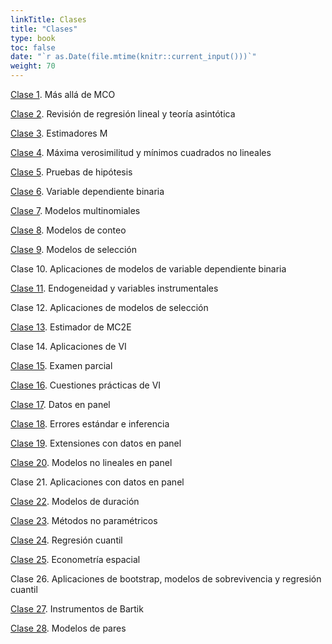 ```yaml
---
linkTitle: Clases
title: "Clases"
type: book
toc: false
date: "`r as.Date(file.mtime(knitr::current_input()))`"
weight: 70
---
```


[Clase 1](https://ecnii-2021.netlify.app/clases/clase_1.html#1). Más allá de MCO

[Clase 2](https://ecnii-2021.netlify.app/clases/clase_2.html#1). Revisión de regresión lineal y teoría asintótica

[Clase 3](https://ecnii-2021.netlify.app/clases/clase_3.html#1). Estimadores M

[Clase 4](https://ecnii-2021.netlify.app/clases/clase_4.html#1). Máxima verosimilitud y mínimos cuadrados no lineales

[Clase 5](https://ecnii-2021.netlify.app/clases/clase_5.html#1). Pruebas de hipótesis

[Clase 6](https://ecnii-2021.netlify.app/clases/clase_6.html#1). Variable dependiente binaria

[Clase 7](https://ecnii-2021.netlify.app/clases/clase_7.html#1). Modelos multinomiales

[Clase 8](https://ecnii-2021.netlify.app/clases/clase_8.html#1). Modelos de conteo

[Clase 9](https://ecnii-2021.netlify.app/clases/clase_9.html#1). Modelos de selección

Clase 10. Aplicaciones de modelos de variable dependiente binaria

[Clase 11](https://ecnii-2021.netlify.app/clases/clase_11.html#1). Endogeneidad y variables instrumentales

Clase 12. Aplicaciones de modelos de selección

[Clase 13](https://ecnii-2021.netlify.app/clases/clase_13.html#1). Estimador de MC2E

Clase 14. Aplicaciones de VI

[Clase 15](https://ecnii-2021.netlify.app/examenes/examen_parcial/). Examen parcial

[Clase 16](https://ecnii-2021.netlify.app/clases/clase_16.html#1). Cuestiones prácticas de VI

[Clase 17](https://ecnii-2021.netlify.app/clases/clase_17.html#1). Datos en panel

[Clase 18](https://ecnii-2021.netlify.app/clases/clase_18.html#1). Errores estándar e inferencia

[Clase 19](https://ecnii-2021.netlify.app/clases/clase_19.html#1). Extensiones con datos en panel

[Clase 20](https://ecnii-2021.netlify.app/clases/clase_20.html#1). Modelos no lineales en panel

Clase 21. Aplicaciones con datos en panel

[Clase 22](https://ecnii-2021.netlify.app/clases/clase_22.html#1). Modelos de duración

[Clase 23](https://ecnii-2021.netlify.app/clases/clase_23.html#1). Métodos no paramétricos

[Clase 24](https://ecnii-2021.netlify.app/clases/clase_24.html#1). Regresión cuantil

[Clase 25](https://ecnii-2021.netlify.app/clases/clase_25.html#1). Econometría espacial

Clase 26. Aplicaciones de bootstrap, modelos de sobrevivencia y regresión cuantil

[Clase 27](https://ecnii-2021.netlify.app/clases/clase_27.html#1). Instrumentos de Bartik

[Clase 28](https://ecnii-2021.netlify.app/clases/clase_28.html#1). Modelos de pares